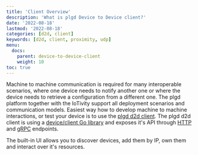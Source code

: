 ```yaml
---
title: 'Client Overview'
description: 'What is plgd Device to Device client?'
date: '2022-08-18'
lastmod: '2022-08-18'
categories: [d2d, client]
keywords: [d2d, client, proximity, udp]
menu:
  docs:
    parent: device-to-device-client
    weight: 10
toc: true
---
```


Machine to machine communication is required for many interoperable scenarios, where one device needs to notify another one or where the device needs to retrieve a configuration from a different one. The plgd platform together with the IoTivity support all deployment scenarios and communication models. Easiest way how to develop machine to machine interactions, or test your device is to use the [plgd d2d client](https://github.com/plgd-dev/client-application). The plgd d2d client is using a [device/client Go library](https://github.com/plgd-dev/device/tree/main/client) and exposes it's API through [HTTP](https://github.com/plgd-dev/client-application/blob/main/pb/service.swagger.json) and [gRPC](https://github.com/plgd-dev/client-application/blob/main/pb/service.proto) endpoints. 

The built-in UI allows you to discover devices, add them by IP, own them and interact over it's resources.